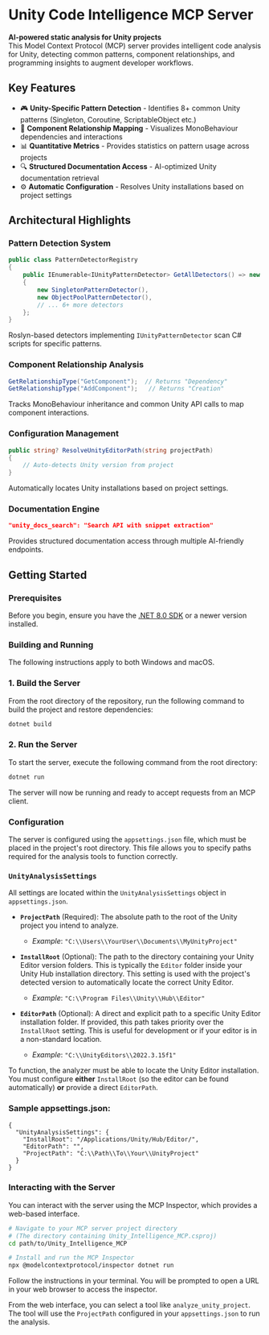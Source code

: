 # Unity Code Intelligence MCP Server

**AI-powered static analysis for Unity projects**  
This Model Context Protocol (MCP) server provides intelligent code analysis for Unity, detecting common patterns, component relationships, and programming insights to augment developer workflows.

## Key Features
- 🎮 **Unity-Specific Pattern Detection** - Identifies 8+ common Unity patterns (Singleton, Coroutine, ScriptableObject etc.)
- 🤝 **Component Relationship Mapping** - Visualizes MonoBehaviour dependencies and interactions
- 📊 **Quantitative Metrics** - Provides statistics on pattern usage across projects
- 🔍 **Structured Documentation Access** - AI-optimized Unity documentation retrieval
- ⚙️ **Automatic Configuration** - Resolves Unity installations based on project settings

## Architectural Highlights

### Pattern Detection System
```csharp
public class PatternDetectorRegistry
{
    public IEnumerable<IUnityPatternDetector> GetAllDetectors() => new List<IUnityPatternDetector>
    {
        new SingletonPatternDetector(),
        new ObjectPoolPatternDetector(),
        // ... 6+ more detectors
    };
}
```
Roslyn-based detectors implementing `IUnityPatternDetector` scan C# scripts for specific patterns.

### Component Relationship Analysis
```csharp
GetRelationshipType("GetComponent");  // Returns "Dependency"
GetRelationshipType("AddComponent");   // Returns "Creation"
```
Tracks MonoBehaviour inheritance and common Unity API calls to map component interactions.

### Configuration Management
```csharp
public string? ResolveUnityEditorPath(string projectPath)
{
    // Auto-detects Unity version from project
}
```
Automatically locates Unity installations based on project settings.

### Documentation Engine
```json
"unity_docs_search": "Search API with snippet extraction"
```
Provides structured documentation access through multiple AI-friendly endpoints.

## Getting Started

### Prerequisites

Before you begin, ensure you have the [.NET 8.0 SDK](https://dotnet.microsoft.com/download/dotnet/8.0) or a newer version installed.

### Building and Running

The following instructions apply to both Windows and macOS.

### 1. Build the Server

From the root directory of the repository, run the following command to build the project and restore dependencies:

```bash
dotnet build
```

### 2. Run the Server

To start the server, execute the following command from the root directory:

```bash
dotnet run
```

The server will now be running and ready to accept requests from an MCP client.

### Configuration

The server is configured using the `appsettings.json` file, which must be placed in the project's root directory. This file allows you to specify paths required for the analysis tools to function correctly.

### `UnityAnalysisSettings`

All settings are located within the `UnityAnalysisSettings` object in `appsettings.json`.

-   **`ProjectPath`** (Required): The absolute path to the root of the Unity project you intend to analyze.
    -   *Example*: `"C:\\Users\\YourUser\\Documents\\MyUnityProject"`

-   **`InstallRoot`** (Optional): The path to the directory containing your Unity Editor version folders. This is typically the `Editor` folder inside your Unity Hub installation directory. This setting is used with the project's detected version to automatically locate the correct Unity Editor.
    -   *Example*: `"C:\\Program Files\\Unity\\Hub\\Editor"`

-   **`EditorPath`** (Optional): A direct and explicit path to a specific Unity Editor installation folder. If provided, this path takes priority over the `InstallRoot` setting. This is useful for development or if your editor is in a non-standard location.
    -   *Example*: `"C:\\UnityEditors\\2022.3.15f1"`

To function, the analyzer must be able to locate the Unity Editor installation. You must configure **either** `InstallRoot` (so the editor can be found automatically) **or** provide a direct `EditorPath`.

### Sample appsettings.json:
```
{
  "UnityAnalysisSettings": {
    "InstallRoot": "/Applications/Unity/Hub/Editor/",
    "EditorPath": "",
    "ProjectPath": "C:\\Path\\To\\Your\\UnityProject"
  }
}
```

### Interacting with the Server

You can interact with the server using the MCP Inspector, which provides a web-based interface.

```bash
# Navigate to your MCP server project directory
# (The directory containing Unity_Intelligence_MCP.csproj)
cd path/to/Unity_Intelligence_MCP

# Install and run the MCP Inspector
npx @modelcontextprotocol/inspector dotnet run
```

Follow the instructions in your terminal. You will be prompted to open a URL in your web browser to access the inspector.

From the web interface, you can select a tool like `analyze_unity_project`. The tool will use the `ProjectPath` configured in your `appsettings.json` to run the analysis.
